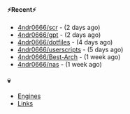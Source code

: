 #### ⚡Recent⚡

- [4ndr0666/scr](https://github.com/4ndr0666/scr) - (2 days ago)
- [4ndr0666/gpt](https://github.com/4ndr0666/gpt) - (2 days ago)
- [4ndr0666/dotfiles](https://github.com/4ndr0666/dotfiles) - (4 days ago)
- [4ndr0666/userscripts](https://github.com/4ndr0666/userscripts) - (5 days ago)
- [4ndr0666/Best-Arch](https://github.com/4ndr0666/Best-Arch) - (1 week ago)
- [4ndr0666/nas](https://github.com/4ndr0666/nas) - (1 week ago)

#### 💀
- [Engines](https://github.com/hoothin/SearchJumper/discussions/73)
- [Links](https://github.com/4ndr0666/Links/blob/main/README.md)

